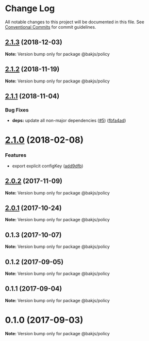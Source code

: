 # Change Log

All notable changes to this project will be documented in this file.
See [Conventional Commits](https://conventionalcommits.org) for commit guidelines.

## [2.1.3](https://github.com/bakjs/bak/compare/@bakjs/policy@2.1.2...@bakjs/policy@2.1.3) (2018-12-03)

**Note:** Version bump only for package @bakjs/policy





## [2.1.2](https://github.com/bakjs/bak/compare/@bakjs/policy@0.1.2...@bakjs/policy@2.1.2) (2018-11-19)

**Note:** Version bump only for package @bakjs/policy





## [2.1.1](https://github.com/bakjs/plugins/compare/@bakjs/policy@2.1.0...@bakjs/policy@2.1.1) (2018-11-04)


### Bug Fixes

* **deps:** update all non-major dependencies ([#5](https://github.com/bakjs/plugins/issues/5)) ([fbfa4ad](https://github.com/bakjs/plugins/commit/fbfa4ad))





<a name="2.1.0"></a>
# [2.1.0](https://github.com/bakjs/plugins/compare/@bakjs/policy@2.0.2...@bakjs/policy@2.1.0) (2018-02-08)


### Features

* export explicit configKey ([add9dfb](https://github.com/bakjs/plugins/commit/add9dfb))




<a name="2.0.2"></a>
## [2.0.2](https://github.com/bakjs/plugins/compare/@bakjs/policy@2.0.1...@bakjs/policy@2.0.2) (2017-11-09)




**Note:** Version bump only for package @bakjs/policy

<a name="2.0.1"></a>
## [2.0.1](https://github.com/bakjs/plugins/compare/@bakjs/policy@0.1.3...@bakjs/policy@2.0.1) (2017-10-24)




**Note:** Version bump only for package @bakjs/policy

<a name="0.1.3"></a>
## 0.1.3 (2017-10-07)




**Note:** Version bump only for package @bakjs/policy

<a name="0.1.2"></a>
## 0.1.2 (2017-09-05)




**Note:** Version bump only for package @bakjs/policy

<a name="0.1.1"></a>
## 0.1.1 (2017-09-04)




**Note:** Version bump only for package @bakjs/policy

<a name="0.1.0"></a>
# 0.1.0 (2017-09-03)




**Note:** Version bump only for package @bakjs/policy
